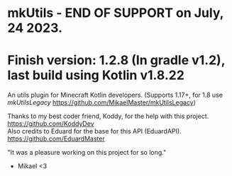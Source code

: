 # mkUtils - **END OF SUPPORT** on July, 24 2023.
# Finish version: 1.2.8 (In gradle v1.2), last build using Kotlin v1.8.22
An utils plugin for Minecraft Kotlin developers. (Supports 1.17+, for 1.8 use *mkUtilsLegacy* https://github.com/MikaelMaster/mkUtilsLegacy)

Thanks to my best coder friend, Koddy, for the help with this project. https://github.com/KoddyDev <br>
Also credits to Eduard for the base for this API (EduardAPI). https://github.com/EduardMaster

"It was a pleasure working on this project for so long."
 - Mikael <3
